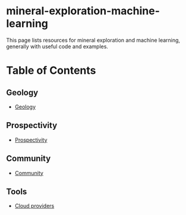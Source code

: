 # mineral-exploration-machine-learning
This page lists resources for mineral exploration and machine learning, generally with useful code and examples. 

# Table of Contents

## Geology
- [Geology](https://github.com/RichardScottOZ/mineral-exploration-machine-learning#geology)

## Prospectivity
- [Prospectivity](https://github.com/RichardScottOZ/mineral-exploration-machine-learning#prospectivity)

## Community
- [Community](https://github.com/RichardScottOZ/mineral-exploration-machine-learning#cloud-providers)
 
## Tools
- [Cloud providers](https://github.com/RichardScottOZ/mineral-exploration-machine-learning#cloud-providers)
